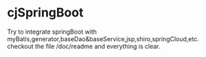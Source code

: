 # cjSpringBoot
Try to integrate springBoot with myBatis,generator,baseDao&baseService,jsp,shiro,springCloud,etc.
checkout the file /doc/readme and everything is clear.
